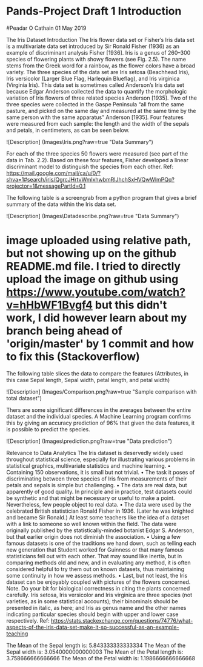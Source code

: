 # Pands-Project Draft 1 Introduction 
#Peadar O Cathain 01 May 2019

The Iris Dataset
Introduction
The Iris flower data set or Fisher’s Iris data set is a multivariate data set introduced by Sir Ronald Fisher (1936) as an example of discriminant analysis Fisher [1936]. Iris is a genus of 260–300 species of flowering plants with showy flowers (see Fig. 2.5). The name stems from the Greek word for a rainbow, as the flower colors have a broad variety. The three species of the data set are Iris setosa (Beachhead Iris), Iris versicolor (Larger Blue Flag, Harlequin Blueflag), and Iris virginica (Virginia Iris). This data set is sometimes called Anderson’s Iris data set because Edgar Anderson collected the data to quantify the morphologic variation of Iris flowers of three related species Anderson [1935]. Two of the three species were collected in the Gaspe Peninsula “all from the same pasture, and picked on the same day and measured at the same time by the same person with the same apparatus” Anderson [1935].
Four features were measured from each sample: the length and the width of the sepals and petals, in centimeters, as can be seen below.

![Description] (Images\Iris.png?raw=true "Data Summary")


 For each of the three species 50 flowers were measured (see part of the data in Tab. 2.2). Based on these four features, Fisher developed a linear discriminant model to distinguish the species from each other.
Ref: https://mail.google.com/mail/ca/u/0/?shva=1#search/iris/QgrcJHrtvWmlxhwbmRlJhchSxHVQwWlmPQq?projector=1&messagePartId=0.1

The following table is a screengrab from a python program that gives a brief summary of the data within the Iris data set.

![Description] (Images\Datadescribe.png?raw=true "Data Summary")
# image uploaded using relative path, but not showing up on the github README.md file. I tried to directly upload the image on github using https://www.youtube.com/watch?v=hHbWF1Bvgf4 but this didn't work, I did however learn about my branch being ahead of 'origin/master' by 1 commit and how to fix this (Stackoverflow)


The following table slices the data to compare the features (Attributes, in this case Sepal length, Sepal width, petal length, and petal width)

![Description] (Images/Comparison.png?raw=true "Sample comparison with total dataset")

Thers are some significant differences in the averages between the entire dataset and the individual species. A Machine Learning program confirms this by giving an accuracy prediction of 96% that given the data features, it is possible to predict the species.

![Description] (Images\prediction.png?raw=true "Data prediction")



Relevance to Data Analytics
The Iris dataset is deservedly widely used throughout statistical science, especially for illustrating various problems in statistical graphics, multivariate statistics and machine learning.
•	Containing 150 observations, it is small but not trivial.
•	The task it poses of discriminating between three species of Iris from measurements of their petals and sepals is simple but challenging.
•	The data are real data, but apparently of good quality. In principle and in practice, test datasets could be synthetic and that might be necessary or useful to make a point. Nevertheless, few people object to real data.
•	The data were used by the celebrated British statistician Ronald Fisher in 1936. (Later he was knighted and became Sir Ronald.) At least some teachers like the idea of a dataset with a link to someone so well known within the field. The data were originally published by the statistically-minded botanist Edgar S. Anderson, but that earlier origin does not diminish the association.
•	Using a few famous datasets is one of the traditions we hand down, such as telling each new generation that Student worked for Guinness or that many famous statisticians fell out with each other. That may sound like inertia, but in comparing methods old and new, and in evaluating any method, it is often considered helpful to try them out on known datasets, thus maintaining some continuity in how we assess methods.
•	Last, but not least, the Iris dataset can be enjoyably coupled with pictures of the flowers concerned.
Note. Do your bit for biological correctness in citing the plants concerned carefully. Iris setosa, Iris versicolor and Iris virginica are three species (not varieties, as in some statistical accounts); their binominals should be presented in italic, as here; and Iris as genus name and the other names indicating particular species should begin with upper and lower case respectively.
Ref:
https://stats.stackexchange.com/questions/74776/what-aspects-of-the-iris-data-set-make-it-so-successful-as-an-example-teaching


 


The Mean of the Sepal length is:  5.843333333333334 
The Mean of the Sepal width is:  3.0540000000000003 
The Mean of the Petal length is:  3.758666666666666 
The Mean of the Petal width is:  1.1986666666666668 
 
